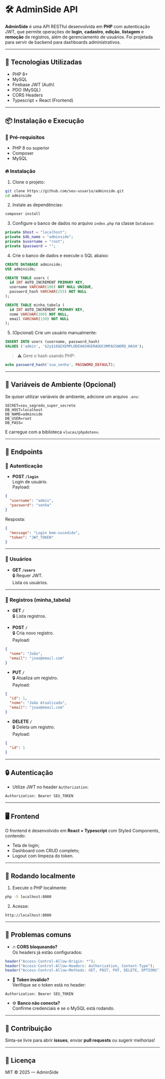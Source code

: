 # 🛠️ AdminSide API

**AdminSide** é uma API RESTful desenvolvida em **PHP** com autenticação JWT, que permite operações de **login**, **cadastro**, **edição**, **listagem** e **remoção** de registros, além de gerenciamento de usuários. Foi projetada para servir de backend para dashboards administrativos.

---

## 🚀 Tecnologias Utilizadas

- PHP 8+
- MySQL
- Firebase JWT (Auth)
- PDO (MySQL)
- CORS Headers
- Typescript + React (Frontend)

---

## 📦 Instalação e Execução

### 🔧 Pré-requisitos

- PHP 8 ou superior
- Composer
- MySQL

### 🔥 Instalação

1. Clone o projeto:

```bash
git clone https://github.com/seu-usuario/adminside.git
cd adminside
```

2. Instale as dependências:

```bash
composer install
```

3. Configure o banco de dados no arquivo `index.php` na classe `Database`:

```php
private $host = "localhost";
private $db_name = "adminside";
private $username = "root";
private $password = "";
```

4. Crie o banco de dados e execute o SQL abaixo:

```sql
CREATE DATABASE adminside;
USE adminside;

CREATE TABLE users (
  id INT AUTO_INCREMENT PRIMARY KEY,
  username VARCHAR(100) NOT NULL UNIQUE,
  password_hash VARCHAR(255) NOT NULL
);

CREATE TABLE minha_tabela (
  id INT AUTO_INCREMENT PRIMARY KEY,
  nome VARCHAR(100) NOT NULL,
  email VARCHAR(150) NOT NULL
);
```

5. (Opcional) Crie um usuário manualmente:

```sql
INSERT INTO users (username, password_hash)
VALUES ('admin', '$2y$10$EXEMPLODEHASHGERADOCOMPASSWORD_HASH');
```

> ⚠️ Gere o hash usando PHP:

```php
echo password_hash('sua_senha', PASSWORD_DEFAULT);
```

---

## 🔐 Variáveis de Ambiente (Opcional)

Se quiser utilizar variáveis de ambiente, adicione um arquivo `.env`:

```
SECRET=seu_segredo_super_secreto
DB_HOST=localhost
DB_NAME=adminside
DB_USER=root
DB_PASS=
```

E carregue com a biblioteca `vlucas/phpdotenv`.

---

## 🚦 Endpoints

### 🔑 **Autenticação**

- **POST `/login`**  
  Login de usuário.  
  Payload:

```json
{
  "username": "admin",
  "password": "senha"
}
```

Resposta:

```json
{
  "message": "Login bem-sucedido",
  "token": "JWT_TOKEN"
}
```

---

### 👥 **Usuários**

- **GET `/users`**  
  🔒 Requer JWT.  
  Lista os usuários.

---

### 📄 **Registros (minha_tabela)**

- **GET `/`**  
  🔒 Lista registros.

- **POST `/`**  
  🔒 Cria novo registro.  
  Payload:

```json
{
  "nome": "João",
  "email": "joao@email.com"
}
```

- **PUT `/`**  
  🔒 Atualiza um registro.  
  Payload:

```json
{
  "id": 1,
  "nome": "João Atualizado",
  "email": "joao@email.com"
}
```

- **DELETE `/`**  
  🔒 Deleta um registro.  
  Payload:

```json
{
  "id": 1
}
```

---

## 🔒 Autenticação

- Utilize JWT no header `Authorization`:

```
Authorization: Bearer SEU_TOKEN
```

---

## 🖥️ Frontend

O frontend é desenvolvido em **React + Typescript** com Styled Components, contendo:

- Tela de login;
- Dashboard com CRUD completo;
- Logout com limpeza do token.

---

## 🚀 Rodando localmente

1. Execute o PHP localmente:

```bash
php -S localhost:8000
```

2. Acesse:

```
http://localhost:8000
```

---

## 🐛 Problemas comuns

- 🔥 **CORS bloqueando?**  
  Os headers já estão configurados:

```php
header("Access-Control-Allow-Origin: *");
header("Access-Control-Allow-Headers: Authorization, Content-Type");
header("Access-Control-Allow-Methods: GET, POST, PUT, DELETE, OPTIONS");
```

- 🔑 **Token inválido?**  
  Verifique se o token está no header:

```
Authorization: Bearer SEU_TOKEN
```

- ⚙️ **Banco não conecta?**  
  Confirme credenciais e se o MySQL está rodando.

---

## 🤝 Contribuição

Sinta-se livre para abrir **issues**, enviar **pull requests** ou sugerir melhorias!

---

## 📜 Licença

MIT © 2025 — AdminSide
